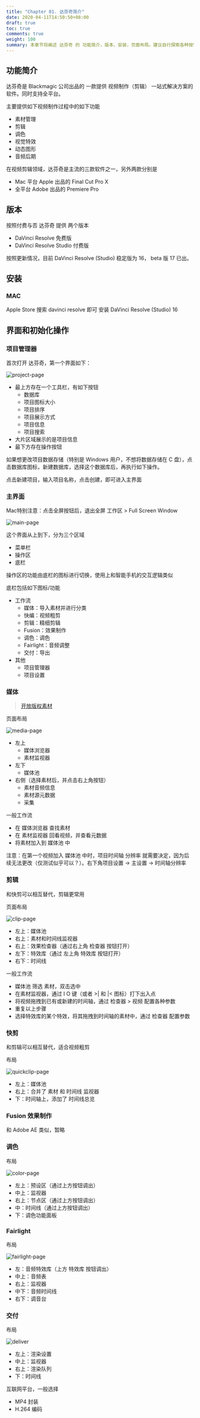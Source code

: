 ```yaml
---
title: "Chapter 01. 达芬奇简介"
date: 2020-04-11T14:50:50+08:00
draft: true
toc: true
comments: true
weight: 100
summary: 本章节将阐述 达芬奇 的 功能简介，版本，安装，页面布局。建议自行探索各种按钮功能。
---
```


## 功能简介

达芬奇是 Blackmagic 公司出品的 一款提供 视频制作（剪辑） 一站式解决方案的软件。同时支持全平台。

主要提供如下视频制作过程中的如下功能

* 素材管理
* 剪辑
* 调色
* 视觉特效
* 动态图形
* 音频后期

在视频剪辑领域，达芬奇是主流的三款软件之一，另外两款分别是

* Mac 平台 Apple 出品的 Final Cut Pro X
* 全平台 Adobe 出品的 Premiere Pro

## 版本

按照付费与否 达芬奇 提供 两个版本

* DaVinci Resolve 免费版
* DaVinci Resolve Studio 付费版

按照更新情况，目前 DaVinci Resolve (Studio) 稳定版为 16， beta 版 17 已出。

## 安装

### MAC

Apple Store 搜索 davinci resolve 即可 安装 DaVinci Resolve (Studio) 16

## 界面和初始化操作

### 项目管理器

首次打开 达芬奇，第一个界面如下：

![project-page](/image/video-creator/davinciresolve/project-page.png)

* 最上方存在一个工具栏，有如下按钮
    * 数据库
    * 项目图标大小
    * 项目排序
    * 项目展示方式
    * 项目信息
    * 项目搜索
* 大片区域展示的是项目信息
* 最下方存在操作按钮

如果想更改项目数据存储（特别是 Windows 用户，不想将数据存储在 C 盘），点击数据库图标，新建数据库，选择这个数据库后，再执行如下操作。

点击新建项目，输入项目名称，点击创建，即可进入主界面

### 主界面

Mac特别注意：点击全屏按钮后，退出全屏 工作区 > Full Screen Window

![main-page](/image/video-creator/davinciresolve/main-page.png)

这个界面从上到下，分为三个区域

* 菜单栏
* 操作区
* 底栏

操作区的功能由底栏的图标进行切换，使用上和智能手机的交互逻辑类似

底栏包括如下图标/功能

* 工作流
    * 媒体：导入素材并进行分类
    * 快编：视频粗剪
    * 剪辑：精细剪辑
    * Fusion：效果制作
    * 调色：调色
    * Fairlight：音频调整
    * 交付：导出
* 其他
    * 项目管理器
    * 项目设置

### 媒体

> [开放版权素材](https://www.zhihu.com/question/22449745)

页面布局

![media-page](/image/video-creator/davinciresolve/media-page.png)

* 左上
    * 媒体浏览器
    * 素材监视器
* 左下
    * 媒体池
* 右侧（选择素材后，并点击右上角按钮）
    * 素材音频信息
    * 素材源元数据
    * 采集

一般工作流

* 在 媒体浏览器 查找素材
* 在 素材监视器 回看视频，并查看元数据
* 将素材加入到 媒体池 中

注意：在第一个视频加入 媒体池 中时，项目时间轴 分辨率 就需要决定，因为后续无法更改（仅测试似乎可以？）。右下角项目设置 -> 主设置 -> 时间轴分辨率

### 剪辑

和快剪可以相互替代，剪辑更常用

页面布局

![clip-page](/image/video-creator/davinciresolve/clip-page.png)

* 左上：媒体池
* 右上：素材和时间线监视器
* 右上：效果检查器（通过右上角 检查器 按钮打开）
* 左下：特效库（通过 左上角 特效库 按钮打开）
* 右下：时间线

一般工作流

* 媒体池 筛选 素材，双击选中
* 在素材监视器，通过 I O 键（或者 >| 和 |< 图标）打下出入点
* 将视频拖拽到已有或新建的时间轴，通过 检查器 > 视频 配置各种参数
* 重复以上步骤
* 选择特效库的某个特效，将其拖拽到时间轴的素材中，通过 检查器 配置参数

### 快剪

和剪辑可以相互替代，适合视频粗剪

布局

![quickclip-page](/image/video-creator/davinciresolve/quickclip-page.png)

* 左上：媒体池
* 右上：合并了 素材 和 时间线 监视器
* 下：时间轴上，添加了 时间线总览

### Fusion 效果制作

和 Adobe AE 类似，暂略

### 调色

布局

![color-page](/image/video-creator/davinciresolve/color-page.png)

* 左上：预设区（通过上方按钮调出）
* 中上：监视器
* 右上：节点区（通过上方按钮调出）
* 中：时间线（通过上方按钮调出）
* 下：调色功能面板

### Fairlight

布局

![fairlight-page](/image/video-creator/davinciresolve/fairlight-page.png)

* 左：音频特效库（上方 特效库 按钮调出）
* 中上：音频表
* 右上：监视器
* 中下：音频时间线
* 右下：调音台

### 交付

布局

![deliver](/image/video-creator/davinciresolve/deliver-page.png)

* 左上：渲染设置
* 中上：监视器
* 右上：渲染队列
* 下：时间线

互联网平台，一般选择

* MP4 封装
* H.264 编码
